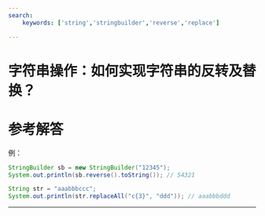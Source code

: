 ```yaml
---
search:
    keywords: ['string','stringbuilder','reverse','replace']

---
```



# 字符串操作：如何实现字符串的反转及替换？

# 参考解答

例：
```java
StringBuilder sb = new StringBuilder("12345");
System.out.println(sb.reverse().toString()); // 54321

String str = "aaabbbccc";
System.out.println(str.replaceAll("c{3}", "ddd")); // aaabbbddd
```

---

